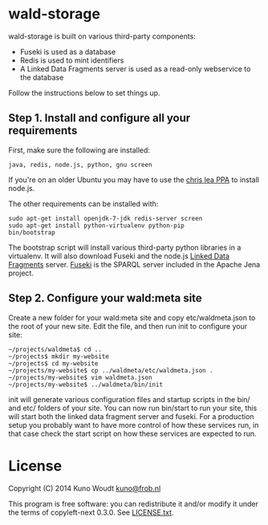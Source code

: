 
wald-storage
============

wald-storage is built on various third-party components:

- Fuseki is used as a database
- Redis is used to mint identifiers
- A Linked Data Fragments server is used as a read-only webservice to the database

Follow the instructions below to set things up.


Step 1.  Install and configure all your requirements
----------------------------------------------------

First, make sure the following are installed:

    java, redis, node.js, python, gnu screen

If you're on an older Ubuntu you may have to use the
[chris lea PPA](https://launchpad.net/~chris-lea/+archive/ubuntu/node.js) to install node.js.

The other requirements can be installed with:

    sudo apt-get install openjdk-7-jdk redis-server screen
    sudo apt-get install python-virtualenv python-pip
    bin/bootstrap

The bootstrap script will install various third-party python libraries in a virtualenv.  It will
also download Fuseki and the node.js [Linked Data Fragments](http://linkeddatafragments.org/software/)
server. [Fuseki](https://jena.apache.org/documentation/serving_data/) is the SPARQL server included
in the Apache Jena project.


Step 2.  Configure your wald:meta site
--------------------------------------

Create a new folder for your wald:meta site and copy etc/waldmeta.json to the root of your new
site.  Edit the file, and then run init to configure your site:

    ~/projects/waldmeta$ cd ..
    ~/projects$ mkdir my-website
    ~/projects$ cd my-website
    ~/projects/my-website$ cp ../waldmeta/etc/waldmeta.json .
    ~/projects/my-website$ vim waldmeta.json
    ~/projects/my-website$ ../waldmeta/bin/init

init will generate various configuration files and startup scripts in the bin/ and etc/ folders
of your site.  You can now run bin/start to run your site, this will start both the linked data
fragment server and fuseki.  For a production setup you probably want to have more control of how
these services run, in that case check the start script on how these services are expected to
run.


License
=======

Copyright (C) 2014  Kuno Woudt <kuno@frob.nl>

This program is free software: you can redistribute it and/or modify
it under the terms of copyleft-next 0.3.0.  See [LICENSE.txt](LICENSE.txt).


